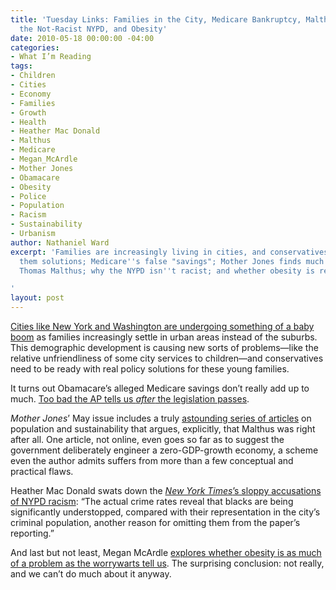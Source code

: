 ```yaml
---
title: 'Tuesday Links: Families in the City, Medicare Bankruptcy, Malthus Returns,
  the Not-Racist NYPD, and Obesity'
date: 2010-05-18 00:00:00 -04:00
categories:
- What I’m Reading
tags:
- Children
- Cities
- Economy
- Families
- Growth
- Health
- Heather Mac Donald
- Malthus
- Medicare
- Megan_McArdle
- Mother Jones
- Obamacare
- Obesity
- Police
- Population
- Racism
- Sustainability
- Urbanism
author: Nathaniel Ward
excerpt: 'Families are increasingly living in cities, and conservatives need to offer
  them solutions; Medicare''s false "savings"; Mother Jones finds much to love in
  Thomas Malthus; why the NYPD isn''t racist; and whether obesity is really a problem.

'
layout: post
---
```


[Cities like New York and Washington are undergoing something of a baby boom](http://www.washingtonpost.com/wp-dyn/content/article/2010/05/15/AR2010051503637.html?hpid=topnews) as families increasingly settle in urban areas instead of the suburbs. This demographic development is causing new sorts of problems—like the relative unfriendliness of some city services to children—and conservatives need to be ready with real policy solutions for these young families.

It turns out Obamacare’s alleged Medicare savings don’t really add up to much. [Too bad the AP tells us _after_ the legislation passes](http://news.yahoo.com/s/ap/20100501/ap_on_bi_ge/us_medicare_fact_check_q_a).

_Mother Jones_’ May issue includes a truly [astounding series of articles](http://motherjones.com/special-reports/2010/05/population-last-taboo) on population and sustainability that argues, explicitly, that Malthus was right after all. One article, not online, even goes so far as to suggest the government deliberately engineer a zero-GDP-growth economy, a scheme even the author admits suffers from more than a few conceptual and practical flaws.

Heather Mac Donald swats down the [_New York Times_’s sloppy accusations of NYPD racism](http://www.city-journal.org/2010/eon0514hm.html): “The actual crime rates reveal that blacks are being significantly understopped, compared with their representation in the city’s criminal population, another reason for omitting them from the paper’s reporting.”

And last but not least, Megan McArdle [explores whether obesity is as much of a problem as the worrywarts tell us](http://www.theatlantic.com/business/archive/2009/07/americas-moral-panic-over-obesity/22397/). The surprising conclusion: not really, and we can’t do much about it anyway.